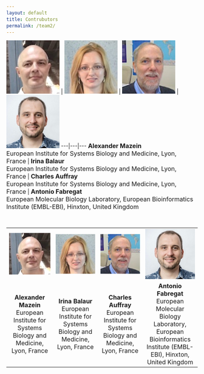 ```yaml
---
layout: default
title: Contrubutors
permalink: /team2/
---
```



<a href="/glycolysis/"><img src="/images/team/AlexanderMazein.jpg" width="140"/></a> | <a href="/mevalonate/"><img src="/images/team/IrinaBalaur.jpg" width="140"/></a> | <a href="/eicosanoids/"><img src="/images/team/CharlesAuffray.jpg" width="140"/></a> | <a href="/eicosanoids/"><img src="/images/team/AntonioFabregat.jpg" width="140"/></a>
---|---|---
<font size="3"><strong>Alexander Mazein</strong><br />European Institute for Systems Biology and Medicine, Lyon, France</font> | <font size="3"><strong>Irina Balaur</strong><br />European Institute for Systems Biology and Medicine, Lyon, France</font> | <font size="3"><strong>Charles Auffray</strong><br />European Institute for Systems Biology and Medicine, Lyon, France</font> | <font size="3"><strong>Antonio Fabregat</strong><br />European Molecular Biology Laboratory, European Bioinformatics Institute (EMBL-EBI), Hinxton, United Kingdom</font>

<br />

<td align="center">
    
<div>
<table font size="3">
    <tr>
      <td style="width: 220px;" align="center"><img src="/images/team/AlexanderMazein.jpg" width="140"/></td>
      <td style="width: 220px;" align="center"><img src="/images/team/IrinaBalaur.jpg" width="140"/></td>
      <td style="width: 220px;" align="center"><img src="/images/team/CharlesAuffray.jpg" width="140"/></td>
      <td style="width: 220px;" align="center"><img src="/images/team/AntonioFabregat.jpg" width="140"/></td>
    </tr>
    <tr>
      <td align="center"><font size="3"><strong>Alexander Mazein</strong><br />European Institute for Systems Biology and Medicine, Lyon, France</font></td>
      <td align="center"><font size="3"><strong>Irina Balaur</strong><br />European Institute for Systems Biology and Medicine, Lyon, France</font></td>
      <td align="center"><font size="3"><strong>Charles Auffray</strong><br />European Institute for Systems Biology and Medicine, Lyon, France</font></td>
      <td align="center"><font size="3"><strong>Antonio Fabregat</strong><br />European Molecular Biology Laboratory, European Bioinformatics Institute (EMBL-EBI), Hinxton, United Kingdom</font></td>
    </tr>
</table>
</div>




